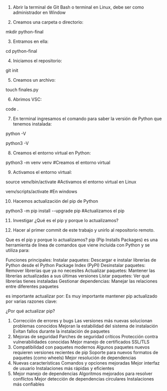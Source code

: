 1. Abrir la terminal de Git Bash o terminal en Linux, debe ser como administrador en Window

2. Creamos una carpeta o directorio: 

mkdir python-final

3. Entramos en ella: 

cd python-final

4. Iniciamos el repositorio:

git init

5. Creamos un archivo:

touch finales.py

6. Abrimos VSC:

code .

7. En terminal ingresamos el comando para saber la versión de Python que tenemos instalada:

python -V

python3 -V

8. Creamos el entorno virtual en Python:

python3 -m venv venv #Creamos el entorno virtual

9. Activamos el entorno virtual:

source venv/bin/activate #Activamos el entorno virtual en Linux

venv/scripts/activate #En windows

10. Hacemos actualización del pip de Python

python3 -m pip install --upgrade pip #Actualizamos el pip

11. Investigar ¿Qué es el pip y porque lo actualizamos?

12. Hacer al primer commit de este trabajo y unirlo al repositorio remoto.

Que es el pip y porque lo actualizamos?
pip (Pip Installs Packages) es una herramienta de línea de comandos que viene incluida con Python y se utiliza para:

Funciones principales:
Instalar paquetes: Descargar e instalar librerías de Python desde el Python Package Index (PyPI)
Desinstalar paquetes: Remover librerías que ya no necesites
Actualizar paquetes: Mantener las librerías actualizadas a sus últimas versiones
Listar paquetes: Ver qué librerías tienes instaladas
Gestionar dependencias: Manejar las relaciones entre diferentes paquetes

es importante actualizar por:
Es muy importante mantener pip actualizado por varias razones clave:

¿Por qué actualizar pip?
1. Corrección de errores y bugs
Las versiones más nuevas solucionan problemas conocidos
Mejoran la estabilidad del sistema de instalación
Evitan fallos durante la instalación de paquetes
2. Mejoras de seguridad
Parches de seguridad críticos
Protección contra vulnerabilidades conocidas
Mejor manejo de certificados SSL/TLS
3. Compatibilidad con paquetes modernos
Algunos paquetes nuevos requieren versiones recientes de pip
Soporte para nuevos formatos de paquetes (como wheels)
Mejor resolución de dependencias
4. Nuevas características
Comandos y opciones mejoradas
Mejor interfaz de usuario
Instalaciones más rápidas y eficientes
5. Mejor manejo de dependencias
Algoritmos mejorados para resolver conflictos
Mejor detección de dependencias circulares
Instalaciones más confiables

